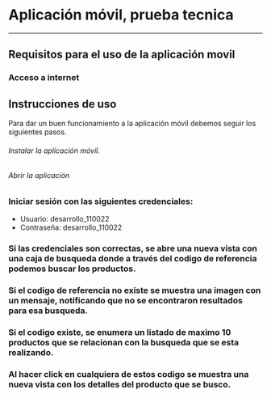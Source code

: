 # Aplicación móvil, prueba tecnica
***

## Requisitos para el uso de la aplicación movil


### Acceso a internet

## Instrucciones de uso


Para dar un buen funcionamiento a la aplicación móvil
debemos seguir los siguientes pasos.

###### Instalar la aplicación móvil.
###### Abrir la aplicación
### Iniciar sesión con las siguientes credenciales:
* Usuario: desarrollo_110022
* Contraseña: desarrollo_110022
### Si las credenciales son correctas, se abre una nueva vista con una caja de busqueda donde a través del codigo de referencia podemos buscar los productos.

### Si el codigo de referencia no existe se muestra una imagen con un mensaje, notificando que no se encontraron resultados para esa busqueda.

### Si el codigo existe, se enumera un listado de maximo 10 productos que se relacionan con la busqueda que se esta realizando.

### Al hacer click en cualquiera de estos codigo se muestra una nueva vista con los detalles del producto que se busco.